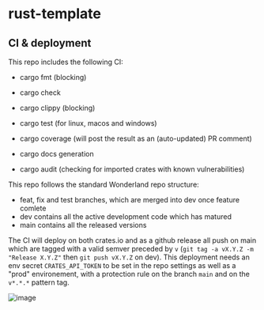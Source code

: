 # rust-template

## CI & deployment

This repo includes the following CI:
- cargo fmt (blocking)
- cargo check
- cargo clippy (blocking)
- cargo test (for linux, macos and windows)
- cargo coverage (will post the result as an (auto-updated) PR comment)
- cargo docs generation

- cargo audit (checking for imported crates with known vulnerabilities)

This repo follows the standard Wonderland repo structure:
- feat, fix and test branches, which are merged into dev once feature comlete
- dev contains all the active development code which has matured
- main contains all the released versions

The CI will deploy on both crates.io and as a github release all push on main which
are tagged with a valid semver preceded by `v` (`git tag -a vX.Y.Z -m "Release X.Y.Z"` then `git push vX.Y.Z` on dev).
This deployment needs an env secret `CRATES_API_TOKEN` to be set in the repo settings as well as a "prod" environement, 
with a protection rule on the branch `main` and on the `v*.*.*` pattern tag.

![image](https://github.com/user-attachments/assets/72e63e2e-10f2-40cf-a9ae-db7ad5bc2b74)
